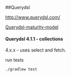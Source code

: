 ##Querydsl

http://www.querydsl.com/ 

[Querydsl-maturity-model](https://griffio.github.io/java/2014/09/01/Querydsl-maturity-model/)

#### Querydsl 4.1.1 - collections

4.x.x - uses select and fetch. 

run tests

~~~
./gradlew test
~~~